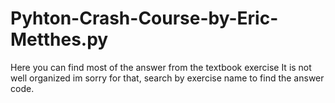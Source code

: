 # Pyhton-Crash-Course-by-Eric-Metthes.py
Here you can find most of the answer from the textbook exercise
It is not well organized im sorry for that, search by exercise name to find the answer code.
